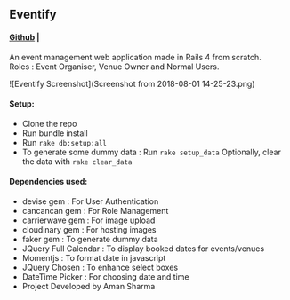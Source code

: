 ## Eventify
#### [Github](https://github.com/ammu0001/EVENTIIFY.git) |
An event management web application made in Rails 4 from scratch. <br>
Roles : Event Organiser, Venue Owner and Normal Users.

![Eventify Screenshot](Screenshot from 2018-08-01 14-25-23.png)

#### Setup:
* Clone the repo
* Run bundle install
* Run `rake db:setup:all`
* To generate some dummy data : Run `rake setup_data`
    Optionally, clear the data with `rake clear_data`


#### Dependencies used:
- devise gem : For User Authentication 
- cancancan gem : For Role Management 
- carrierwave gem : For image upload
- cloudinary gem : For hosting images
- faker gem : To generate dummy data
- JQuery Full Calendar : To display booked dates for events/venues
- Momentjs : To format date in javascript
- JQuery Chosen : To enhance select boxes
- DateTime Picker : For choosing date and time
- Project Developed by Aman Sharma